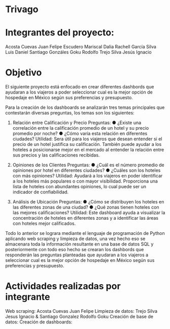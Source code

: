 # Trivago

# Integrantes del proyecto:
Acosta Cuevas Juan Felipe
Escudero Mariscal Dalia Rachell
García Silva Luis Daniel
Santiago Gonzáles Goku Rodolfo
Trejo Silva Jesús Ignacio

# Objetivo
El siguiente proyecto está enfocado en crear diferentes dashbords que ayudaran a los viajeros a poder seleccionar cual es la mejor opción de hospedaje en México según sus preferencias y presupuesto. 

Para la creación de los dashboards se analizarán tres temas principales que contestarán diversas preguntas, los temas son los siguientes:
1.	Relación entre Calificación y Precio
Preguntas:
● ¿Existe una correlación entre la calificación promedio de un hotel y su precio promedio por noche?
● ¿Cómo varía esta relación en diferentes ciudades?
Utilidad:
Sera útil para los viajeros que desean entender si el precio de un hotel justifica su calificación. También puede ayudar a los hoteles a posicionarse mejor en el mercado al entender la relación entre sus precios y las calificaciones recibidas.
2.	Opiniones de los Clientes
Preguntas:
● ¿Cuál es el número promedio de opiniones por hotel en diferentes ciudades?
● ¿Cuáles son los hoteles con más opiniones?
Utilidad:
Ayudará a los viajeros en poder identificar a los hoteles más populares o con mayor visibilidad. Proporciona una lista de hoteles con abundantes opiniones, lo cual puede ser un indicador de confiabilidad.

3.	Análisis de Ubicación
Preguntas:
● ¿Cómo se distribuyen los hoteles en las diferentes zonas de una ciudad?
● ¿Qué zonas tienen hoteles con las mejores calificaciones?
Utilidad:
Este dashboard ayuda a visualizar la concentración de hoteles en diferentes zonas y a identificar las áreas con hoteles mejor calificados.

Todo lo anterior se lograra mediante el lenguaje de programación de Python aplicando web scraping y limpieza de datos, una vez hecho eso se almacenara toda la información resultante en una base de datos SQL y posteriormente con todo eso hecho se crearan los dashbords que responderán las preguntas planteadas que ayudaran a los viajeros a seleccionar cual es la mejor opción de hospedaje en México según sus preferencias y presupuesto.

# Actividades realizadas por integrante
Web scraping: Acosta Cuevas Juan Felipe
Limpieza de datos:
Trejo Silva Jesus Ignacio & Santiago Gonzalez Rodolfo Goku
Creación de base de datos: 
Creación de dashboards:

